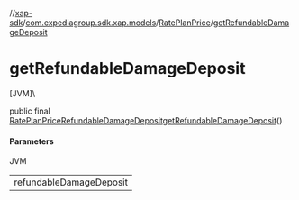 //[xap-sdk](../../../index.md)/[com.expediagroup.sdk.xap.models](../index.md)/[RatePlanPrice](index.md)/[getRefundableDamageDeposit](get-refundable-damage-deposit.md)

# getRefundableDamageDeposit

[JVM]\

public final [RatePlanPriceRefundableDamageDeposit](../-rate-plan-price-refundable-damage-deposit/index.md)[getRefundableDamageDeposit](get-refundable-damage-deposit.md)()

#### Parameters

JVM

| |
|---|
| refundableDamageDeposit |
